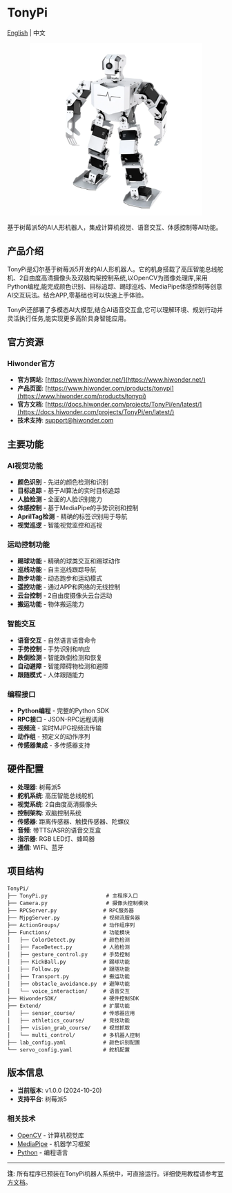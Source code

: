 # TonyPi

[English](https://github.com/Hiwonder/TonyPi/blob/main/README.md) | 中文

<p align="center">
  <img src="./sources/images/image.webp" alt="TonyPi Logo" width="400"/>
</p>

基于树莓派5的AI人形机器人，集成计算机视觉、语音交互、体感控制等AI功能。

## 产品介绍

TonyPi是幻尔基于树莓派5开发的AI人形机器人。它的机身搭载了高压智能总线舵机、2自由度高清摄像头及双脑构架控制系统,以OpenCV为图像处理库,采用Python编程,能完成颜色识别、目标追踪、踢球巡线、MediaPipe体感控制等创意AI交互玩法。结合APP,零基础也可以快速上手体验。

TonyPi还部署了多模态AI大模型,结合AI语音交互盒,它可以理解环境、规划行动并灵活执行任务,能实现更多高阶具身智能应用。

## 官方资源

### Hiwonder官方

- **官方网站**: [https://www.hiwonder.net/](https://www.hiwonder.net/)
- **产品页面**: [https://www.hiwonder.com/products/tonypi](https://www.hiwonder.com/products/tonypi)
- **官方文档**: [https://docs.hiwonder.com/projects/TonyPi/en/latest/](https://docs.hiwonder.com/projects/TonyPi/en/latest/)
- **技术支持**: support@hiwonder.com

## 主要功能

### AI视觉功能

- **颜色识别** - 先进的颜色检测和识别
- **目标追踪** - 基于AI算法的实时目标追踪
- **人脸检测** - 全面的人脸识别能力
- **体感控制** - 基于MediaPipe的手势识别和控制
- **AprilTag检测** - 精确的标签识别用于导航
- **视觉巡逻** - 智能视觉监控和巡视

### 运动控制功能

- **踢球功能** - 精确的球类交互和踢球动作
- **巡线功能** - 自主巡线跟踪导航
- **跑步功能** - 动态跑步和运动模式
- **遥控功能** - 通过APP和网络的无线控制
- **云台控制** - 2自由度摄像头云台运动
- **搬运功能** - 物体搬运能力

### 智能交互

- **语音交互** - 自然语言语音命令
- **手势控制** - 手势识别和响应
- **跌倒检测** - 智能跌倒检测和恢复
- **自动避障** - 智能障碍物检测和避障
- **跟随模式** - 人体跟随能力

### 编程接口

- **Python编程** - 完整的Python SDK
- **RPC接口** - JSON-RPC远程调用
- **视频流** - 实时MJPG视频流传输
- **动作组** - 预定义的动作序列
- **传感器集成** - 多传感器支持

## 硬件配置

- **处理器**: 树莓派5
- **舵机系统**: 高压智能总线舵机
- **视觉系统**: 2自由度高清摄像头
- **控制架构**: 双脑控制系统
- **传感器**: 距离传感器、触摸传感器、陀螺仪
- **音频**: 带TTS/ASR的语音交互盒
- **指示器**: RGB LED灯、蜂鸣器
- **通信**: WiFi、蓝牙

## 项目结构

```
TonyPi/
├── TonyPi.py                   # 主程序入口
├── Camera.py                   # 摄像头控制模块
├── RPCServer.py               # RPC服务器
├── MjpgServer.py              # 视频流服务器
├── ActionGroups/              # 动作组序列
├── Functions/                 # 功能模块
│   ├── ColorDetect.py         # 颜色检测
│   ├── FaceDetect.py          # 人脸检测
│   ├── gesture_control.py     # 手势控制
│   ├── KickBall.py            # 踢球功能
│   ├── Follow.py              # 跟随功能
│   ├── Transport.py           # 搬运功能
│   ├── obstacle_avoidance.py  # 避障功能
│   └── voice_interaction/     # 语音交互
├── HiwonderSDK/               # 硬件控制SDK
├── Extend/                    # 扩展功能
│   ├── sensor_course/         # 传感器应用
│   ├── athletics_course/      # 竞技功能
│   ├── vision_grab_course/    # 视觉抓取
│   └── multi_control/         # 多机器人控制
├── lab_config.yaml            # 颜色识别配置
└── servo_config.yaml          # 舵机配置
```

## 版本信息

- **当前版本**: v1.0.0 (2024-10-20)
- **支持平台**: 树莓派5

### 相关技术

- [OpenCV](https://opencv.org/) - 计算机视觉库
- [MediaPipe](https://mediapipe.dev/) - 机器学习框架
- [Python](https://www.python.org/) - 编程语言

---

**注**: 所有程序已预装在TonyPi机器人系统中，可直接运行。详细使用教程请参考[官方文档](https://docs.hiwonder.com/projects/TonyPi/en/latest/)。